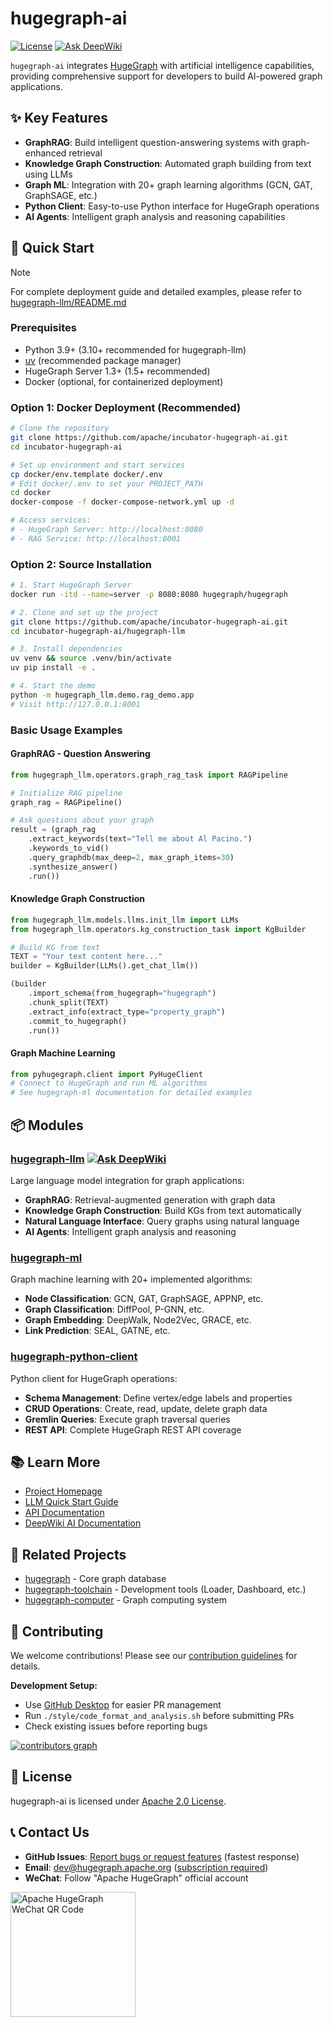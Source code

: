 # hugegraph-ai

[![License](https://img.shields.io/badge/license-Apache%202-0E78BA.svg)](https://www.apache.org/licenses/LICENSE-2.0.html)
[![Ask DeepWiki](https://deepwiki.com/badge.svg)](https://deepwiki.com/apache/incubator-hugegraph-ai)

`hugegraph-ai` integrates [HugeGraph](https://github.com/apache/hugegraph) with artificial intelligence capabilities, providing comprehensive support for developers to build AI-powered graph applications.

## ✨ Key Features

- **GraphRAG**: Build intelligent question-answering systems with graph-enhanced retrieval
- **Knowledge Graph Construction**: Automated graph building from text using LLMs
- **Graph ML**: Integration with 20+ graph learning algorithms (GCN, GAT, GraphSAGE, etc.)
- **Python Client**: Easy-to-use Python interface for HugeGraph operations
- **AI Agents**: Intelligent graph analysis and reasoning capabilities

## 🚀 Quick Start

> [!NOTE]
> For complete deployment guide and detailed examples, please refer to [hugegraph-llm/README.md](./hugegraph-llm/README.md)

### Prerequisites
- Python 3.9+ (3.10+ recommended for hugegraph-llm)
- [uv](https://docs.astral.sh/uv/) (recommended package manager)
- HugeGraph Server 1.3+ (1.5+ recommended)
- Docker (optional, for containerized deployment)

### Option 1: Docker Deployment (Recommended)

```bash
# Clone the repository
git clone https://github.com/apache/incubator-hugegraph-ai.git
cd incubator-hugegraph-ai

# Set up environment and start services
cp docker/env.template docker/.env
# Edit docker/.env to set your PROJECT_PATH
cd docker
docker-compose -f docker-compose-network.yml up -d

# Access services:
# - HugeGraph Server: http://localhost:8080
# - RAG Service: http://localhost:8001
```

### Option 2: Source Installation

```bash
# 1. Start HugeGraph Server
docker run -itd --name=server -p 8080:8080 hugegraph/hugegraph

# 2. Clone and set up the project
git clone https://github.com/apache/incubator-hugegraph-ai.git
cd incubator-hugegraph-ai/hugegraph-llm

# 3. Install dependencies
uv venv && source .venv/bin/activate
uv pip install -e .

# 4. Start the demo
python -m hugegraph_llm.demo.rag_demo.app
# Visit http://127.0.0.1:8001
```

### Basic Usage Examples

#### GraphRAG - Question Answering
```python
from hugegraph_llm.operators.graph_rag_task import RAGPipeline

# Initialize RAG pipeline
graph_rag = RAGPipeline()

# Ask questions about your graph
result = (graph_rag
    .extract_keywords(text="Tell me about Al Pacino.")
    .keywords_to_vid()
    .query_graphdb(max_deep=2, max_graph_items=30)
    .synthesize_answer()
    .run())
```

#### Knowledge Graph Construction
```python
from hugegraph_llm.models.llms.init_llm import LLMs
from hugegraph_llm.operators.kg_construction_task import KgBuilder

# Build KG from text
TEXT = "Your text content here..."
builder = KgBuilder(LLMs().get_chat_llm())

(builder
    .import_schema(from_hugegraph="hugegraph")
    .chunk_split(TEXT)
    .extract_info(extract_type="property_graph")
    .commit_to_hugegraph()
    .run())
```

#### Graph Machine Learning
```python
from pyhugegraph.client import PyHugeClient
# Connect to HugeGraph and run ML algorithms
# See hugegraph-ml documentation for detailed examples
```

## 📦 Modules

### [hugegraph-llm](./hugegraph-llm) [![Ask DeepWiki](https://deepwiki.com/badge.svg)](https://deepwiki.com/apache/incubator-hugegraph-ai)
Large language model integration for graph applications:
- **GraphRAG**: Retrieval-augmented generation with graph data
- **Knowledge Graph Construction**: Build KGs from text automatically  
- **Natural Language Interface**: Query graphs using natural language
- **AI Agents**: Intelligent graph analysis and reasoning

### [hugegraph-ml](./hugegraph-ml)
Graph machine learning with 20+ implemented algorithms:
- **Node Classification**: GCN, GAT, GraphSAGE, APPNP, etc.
- **Graph Classification**: DiffPool, P-GNN, etc.
- **Graph Embedding**: DeepWalk, Node2Vec, GRACE, etc.
- **Link Prediction**: SEAL, GATNE, etc.

### [hugegraph-python-client](./hugegraph-python-client)
Python client for HugeGraph operations:
- **Schema Management**: Define vertex/edge labels and properties
- **CRUD Operations**: Create, read, update, delete graph data
- **Gremlin Queries**: Execute graph traversal queries
- **REST API**: Complete HugeGraph REST API coverage

## 📚 Learn More

- [Project Homepage](https://hugegraph.apache.org/docs/quickstart/hugegraph-ai/)
- [LLM Quick Start Guide](./hugegraph-llm/quick_start.md)
- [API Documentation](https://hugegraph.apache.org/docs/)
- [DeepWiki AI Documentation](https://deepwiki.com/apache/incubator-hugegraph-ai)

## 🔗 Related Projects

- [hugegraph](https://github.com/apache/hugegraph) - Core graph database
- [hugegraph-toolchain](https://github.com/apache/hugegraph-toolchain) - Development tools (Loader, Dashboard, etc.)
- [hugegraph-computer](https://github.com/apache/hugegraph-computer) - Graph computing system

## 🤝 Contributing

We welcome contributions! Please see our [contribution guidelines](https://hugegraph.apache.org/docs/contribution-guidelines/) for details.

**Development Setup:**
- Use [GitHub Desktop](https://desktop.github.com/) for easier PR management
- Run `./style/code_format_and_analysis.sh` before submitting PRs
- Check existing issues before reporting bugs

[![contributors graph](https://contrib.rocks/image?repo=apache/incubator-hugegraph-ai)](https://github.com/apache/incubator-hugegraph-ai/graphs/contributors)

## 📄 License

hugegraph-ai is licensed under [Apache 2.0 License](./LICENSE).

## 📞 Contact Us

- **GitHub Issues**: [Report bugs or request features](https://github.com/apache/incubator-hugegraph-ai/issues) (fastest response)
- **Email**: [dev@hugegraph.apache.org](mailto:dev@hugegraph.apache.org) ([subscription required](https://hugegraph.apache.org/docs/contribution-guidelines/subscribe/))
- **WeChat**: Follow "Apache HugeGraph" official account

<img src="https://raw.githubusercontent.com/apache/hugegraph-doc/master/assets/images/wechat.png" alt="Apache HugeGraph WeChat QR Code" width="200"/>

